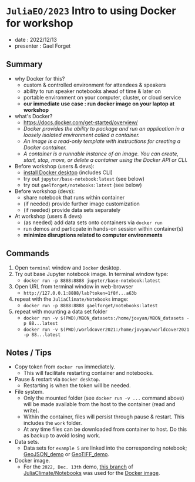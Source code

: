 
# `JuliaEO/2023` Intro to using Docker for workshop

- date : 2022/12/13
- presenter : Gael Forget

## Summary

- why Docker for this?
	- custom & controlled environment for attendees & speakers
	- ability to run speaker notebooks ahead of time & later on
	- portable environment on your computer, cluster, or cloud service
	- **our immediate use case : run docker image on your laptop at workshop**
- what's Docker? 
	- <https://docs.docker.com/get-started/overview/>
	- _Docker provides the ability to package and run an application in a loosely isolated environment called a container._
	- _An image is a read-only template with instructions for creating a Docker container._
	- _A container is a runnable instance of an image. You can create, start, stop, move, or delete a container using the Docker API or CLI._
- Before workshop (users & devs):
	- [install Docker desktop](https://docs.docker.com/get-docker/) (includes CLI)
	- try out `jupyter/base-notebook:latest` (see below)
	- try out `gaelforget/notebooks:latest` (see below)
- Before workshop (devs):
	- share notebook that runs within container
	- (if needed) provide further image customization
	- (if needed) provide data sets separately
- At workshop (users & devs)
	- (as needed) add data sets onto containers via `docker run`
	- run demos and particpate in hands-on session within container(s)
	- **minimize disruptions related to computer environments**

## Commands

1. Open `terminal` window and `Docker` desktop. 
2. Try out base Jupyter notebook image. In terminal window type:
	- `docker run -p 8888:8888 jupyter/base-notebook:latest`
3. Open URL from terminal window in web-browser
	- `http://127.0.0.1:8888/lab?token=1f8f...a63b` 
4. repeat with the `JuliaClimate/Notebooks` image:
	- `docker run -p 8888:8888 gaelforget/notebooks:latest`
5. repeat with mounting a data set folder
	- `docker run -v $(PWD)/MBON_datasets:/home/jovyan/MBON_datasets -p 88...latest`
	- `docker run -v $(PWD)/worldcover2021:/home/jovyan/worldcover2021 -p 88...latest`

## Notes / Tips

- Copy token from `docker run` immediately. 
	- This will facilitate restarting container and notebooks.
- Pause & restart via `Docker desktop`.
	- Restarting is when the token will be needed.
- File system. 
	- Only the mounted folder (see `docker run -v ...` command above) will be made available from the host to the container (read and write).
	- Within the container, files will persist through pause & restart. This includes the `work` folder.
	- At any time files can be downloaded from container to host. Do this as backup to avoid losing work.
- Data sets.
	- Data sets for `example 5` are linked into the corresponding notebook; [GeoJSON_demo](http://gaelforget.net/notebooks/GeoJSON_demo.html) or [GeoTIFF_demo](http://gaelforget.net/notebooks/GeoTIFF_demo.html).
- Docker image.
	- For the `2022, Dec. 13th` demo, [this branch](https://github.com/gaelforget/Notebooks/tree/v0p3p15e) of [JuliaClimate/Notebooks](https://juliaclimate.github.io/Notebooks/) was used for the [Docker image](https://hub.docker.com/layers/gaelforget/notebooks/2b215828dadb/images/sha256-9a57279295d6e1dd9f9513c021568e9fc7001ba89a06f857424969c227fc820b?context=repo).
